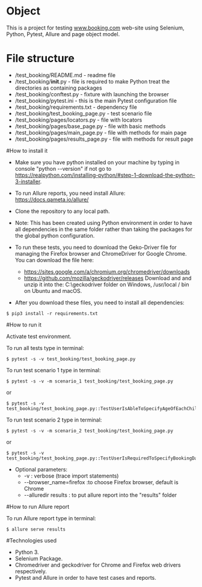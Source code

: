 # Object
This is a project for testing www.booking.com web-site using Selenium, Python, Pytest, Allure and page object model.

# File structure
 
- /test_booking/README.md - readme file
- /test_booking/__init__.py - file is required to make Python treat the directories as containing packages
- /test_booking/conftest.py - fixture with launching the browser
- /test_booking/pytest.ini - this is the main Pytest configuration file
- /test_booking/requirements.txt - dependency file
- /test_booking/test_booking_page.py - test scenario file
- /test_booking/pages/locators.py - file with locators
- /test_booking/pages/base_page.py - file with basic methods
- /test_booking/pages/main_page.py - file with methods for main page
- /test_booking/pages/results_page.py - file with methods for result page

#How to install it
- Make sure you have python installed on your machine by typing in console "python --version" if not go to https://realpython.com/installing-python/#step-1-download-the-python-3-installer.
- To run Allure reports, you need install Allure: https://docs.qameta.io/allure/
- Clone the repository to any local path.
- Note: This has been created using Python environment in order to have all dependencies in the same folder rather than taking the packages for the global python configuration.
- To run these tests, you need to download the Geko-Driver file for managing the Firefox browser and ChromeDriver for Google Chrome. You can download the file here:

  - https://sites.google.com/a/chromium.org/chromedriver/downloads
  - https://github.com/mozilla/geckodriver/releases
Download and and unzip it into the:  C:\geckodriver folder on Windows, /usr/local / bin on Ubuntu and macOS.




 - After you download these files, you need to install
all dependencies:
```shell
$ pip3 install -r requirements.txt
```
#How to run it

Activate test environment.

To run all tests type in terminal:
```shell
$ pytest -s -v test_booking/test_booking_page.py
```
To run test scenario 1 type in terminal:
```shell
$ pytest -s -v -m scenario_1 test_booking/test_booking_page.py 
```
or
```shell
$ pytest -s -v test_booking/test_booking_page.py::TestUserIsAbleToSpecifyAgeOfEachChild
``` 
To run test scenario 2 type in terminal:
```shell
$ pytest -s -v -m scenario_2 test_booking/test_booking_page.py 
```
or
```shell
$ pytest -s -v test_booking/test_booking_page.py::TestUserIsRequiredToSpecifyBookingDateToSeeBookingPrice 
```

- Optional parameters:
  - -v : verbose (trace import statements)
  - --browser_name=firefox  :to choose Firefox browser, default is Chrome
  - --alluredir results : to put allure report into the "results" folder
  
#How to run Allure report


To run Allure report type in terminal:
```shell
$ allure serve results
```
  
#Technologies used
- Python 3.
- Selenium Package.
- Chromedriver and geckodriver for Chrome and Firefox web drivers respectively.
- Pytest and Allure in order to have test cases and reports.

